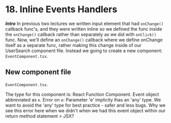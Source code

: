 # 18. Inline Events Handlers

***Intro***
In previous two lectures we written input element that had `onChange()` callback func's, and they were written inline so we defined the func inside the `onChange()` callback rather than separately as we did with `onClick()` func. Now, we'll define an `onChange()` callback where we define onChange itself as a separate func, rather making this change inside of our UserSearch component file. Instead we going to create a new component: `EventComponent.tsx`.

## New component file
`EventComponent.tsx`.

The type for this component is: React Function Component.
Event object abbreviated as `e`.
Error on `e`: Parameter 'e' implicity lhas an 'any' type.
We want to avoid the 'any' type for best practice - safer and less bugs.
Why we see this error here when we didn't when we had this event object within our return method statement > JSX?
